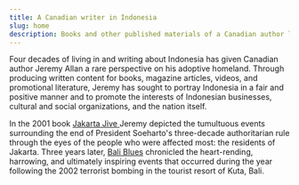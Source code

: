 ```yaml
---
title: A Canadian writer in Indonesia
slug: home
description: Books and other published materials of a Canadian author living in Indonesia.
---
```


Four decades of living in and writing about Indonesia has given Canadian author Jeremy Allan a rare perspective on his adoptive homeland. Through producing written content for books, magazine articles, videos, and promotional literature, Jeremy has sought to portray Indonesia in a fair and positive manner and to promote the interests of Indonesian businesses, cultural and social organizations, and the nation itself.

In the 2001 book  [Jakarta Jive ](link://slug/jakarta_jive) Jeremy depicted the tumultuous events surrounding the end of President Soeharto's three-decade authoritarian rule  through the eyes of the people who were affected most: the residents of Jakarta. Three years later,  [Bali Blues](link://slug/bali_blues) chronicled the heart-rending, harrowing, and
ultimately inspiring events that occurred during the year following the 2002 terrorist bombing in the tourist resort of Kuta, Bali.   